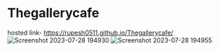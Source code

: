 # Thegallerycafe
hosted link- https://rupesh0511.github.io/Thegallerycafe/
![Screenshot 2023-07-28 194930](https://github.com/rupesh0511/Thegallerycafe/assets/69234169/596e4ee5-3fba-4970-8861-e77f5cec9e1b)
![Screenshot 2023-07-28 194955](https://github.com/rupesh0511/Thegallerycafe/assets/69234169/59fe6d32-0b81-4625-bdff-b62da51c9897)
